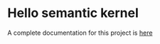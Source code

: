 # Hello semantic kernel

A complete documentation for this project is [here](../docs/Exercise/01%20Hello%20Semantic%20Kernel.md)
